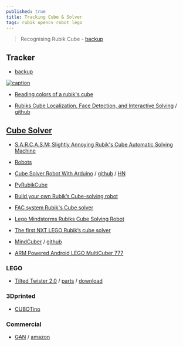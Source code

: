 ```yaml
---
published: true
title: Tracking Cube & Solver
tags: rubik opencv robot lego
---
```

> Recognising Rubik Cube - [backup](https://github.com/yduf/ruby-kube)

## Tracker
 - [backup](https://github.com/yduf/ruby-kube)

[![caption](https://img.youtube.com/vi/VaW1dmqRE0o/0.jpg)](https://www.youtube.com/watch?v=VaW1dmqRE0o)

- [Reading colors of a rubik's cube](https://stackoverflow.com/questions/25563751/reading-colors-of-a-rubiks-cube-using-opencv)

- [Rubiks Cube Localization, Face Detection, and Interactive Solving](http://cs231n.stanford.edu/reports/2015/pdfs/jaykevin_final.pdf) / [github](https://github.com/jayhack/ConvCube)


## [Cube Solver](https://medium.com/@brad.hodkinson2/writing-code-to-solve-a-rubiks-cube-7bf9c08de01f)

- [	S.A.R.C.A.S.M: Slightly Annoying Rubik's Cube Automatic Solving Machine ](https://news.ycombinator.com/item?id=45777682)
- [Robots](https://ruwix.com/the-rubiks-cube/lego-rubiks-cube-robots-rubot2/)

- [Cube Solver Robot With Arduino](https://www.instructables.com/Cool-Cube-Solver-Robot-With-Arduino/) / [github](https://github.com/AndreaFavero71/CUBOTino_base_version) / [HN](https://news.ycombinator.com/item?id=38334784)

- [PyRubikCube](https://sourceforge.net/p/pyrubikcube/code/HEAD/tree/cubesolver/) 
- [Build your own Rubik’s Cube-solving robot](https://deviceguru.com/build-your-own-rubiks-cube-solving-robot/)
- [FAC system Rubik's Cube solver](https://blog.zok.pw/hacking/2015/08/18/fac-rubik-solver/)
- [Lego Mindstorms Rubiks Cube Solving Robot](https://www.youtube.com/watch?v=uWkZ51yxvis)
- [The first NXT LEGO Rubik’s cube solver](https://robotics.benedettelli.com/lego-rubik-cube-solver/)
- [MindCuber](http://mindcuber.com/) / [github](https://github.com/dlech/MindCuberNXT)

- [ARM Powered Android LEGO MultiCuber 777](https://www.youtube.com/watch?v=b5b9BIBuOd4)

### LEGO
- [Tilted Twister 2.0](https://tiltedtwister.com/tiltedtwister2.html) / [parts](https://tiltedtwister.com/tt2partslist.html) / [download](https://tiltedtwister.com/tt2download.html)


### 3Dprinted
- [CUBOTino](https://www.instructables.com/CUBOTino-Autonomous-Small-3D-Printed-Rubiks-Cube-R/?utm_source=newsletter&utm_medium=email)

### Commercial

- [GAN](https://www.youtube.com/watch?v=ymOTs6P7Pzg) / [amazon](https://www.amazon.fr/product-reviews/B081CWHMNL/ref=acr_dp_hist_1?ie=UTF8&filterByStar=one_star&reviewerType=all_reviews#reviews-filter-bar)
